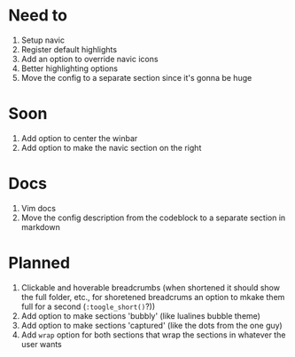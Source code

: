 # Need to
 1. Setup navic
 2. Register default highlights
 3. Add an option to override navic icons
 4. Better highlighting options
 5. Move the config to a separate section since it's gonna be huge

# Soon
 1. Add option to center the winbar
 2. Add option to make the navic section on the right

# Docs
 1. Vim docs
 2. Move the config description from the codeblock to a separate section in markdown

# Planned
 1. Clickable and hoverable breadcrumbs (when shortened it should show the full folder, etc., for shoretened breadcrums an option to mkake them full for a second (`:toogle_short()`?))
 2. Add option to make sections 'bubbly' (like lualines bubble theme)
 3. Add option to make sections 'captured' (like the dots from the one guy)
 4. Add `wrap` option for both sections that wrap the sections in whatever the user wants
